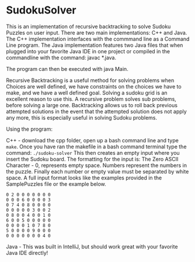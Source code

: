 # SudokuSolver
This is an implementation of recursive backtracking to solve Sudoku Puzzles on user input. There are two main implementations:
C++ and Java. The C++ implementation interfaces with the commmand line as a Command Line program. The Java implementation features two Java files that when plugged into your favorite Java IDE in one project or compiled in the commandline with the command: javac *.java. 

The program can then be executed with java Main.

Recursive Backtracking is a useful method for solving problems when Choices are well defined, we have constraints on the choices we have to make, and we have a well defined goal. Solving a sudoku grid is an excellent reason to use this. A recursive problem solves sub problems, before solving a large one. Backtracking allows us to roll back previous attempted solutions in the event that the attempted solution does not apply any more, this is especially useful in solving Sudoku problems.

Using the program:

C++ - download the cpp folder, open up a bash command line and type `make`.
Once you have ran the makefile in a bash command terminal type the command: `./sudoku-solver`
This then creates an empty input where you insert the Sudoku board. The formatting for the input is:
The Zero ASCII Character - 0, represents empty space. Numbers represent the numbers in the puzzle. Finally each number or empty value must be separated by white space. A full input format looks like the examples provided in the SamplePuzzles file or the example below.

```
0 2 0 0 0 0 0 0 0
0 0 0 6 0 0 0 0 3
0 7 4 0 8 0 0 0 0
0 0 0 0 0 3 0 0 2
0 8 0 0 4 0 0 1 0
6 0 0 5 0 0 0 0 0
0 0 0 0 1 0 7 8 0
5 0 0 0 0 9 0 0 0
0 0 0 0 0 0 0 4 0
```



Java - This was built in IntelliJ, but should work great with your favorite Java IDE directly!
